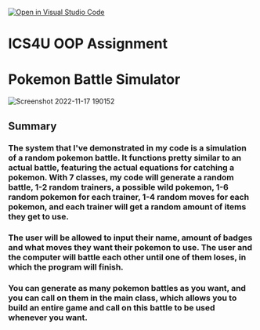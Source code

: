 [![Open in Visual Studio Code](https://classroom.github.com/assets/open-in-vscode-c66648af7eb3fe8bc4f294546bfd86ef473780cde1dea487d3c4ff354943c9ae.svg)](https://classroom.github.com/online_ide?assignment_repo_id=9232980&assignment_repo_type=AssignmentRepo)
# ICS4U OOP Assignment

# Pokemon Battle Simulator
 
![Screenshot 2022-11-17 190152](https://user-images.githubusercontent.com/95876055/202585883-4d9ceb25-ab59-41d7-8a24-53f610995500.png)

## Summary
### The system that I've demonstrated in my code is a simulation of a random pokemon battle. It functions pretty similar to an actual battle, featuring the actual equations for catching a pokemon. With 7 classes, my code will generate a random battle, 1-2 random trainers, a possible wild pokemon, 1-6 random pokemon for each trainer, 1-4 random moves for each pokemon, and each trainer will get a random amount of items they get to use. 

### The user will be allowed to input their name, amount of badges and what moves they want their pokemon to use. The user and the computer will battle each other until one of them loses, in which the program will finish.

### You can generate as many pokemon battles as you want, and you can call on them in the main class, which allows you to build an entire game and call on this battle to be used whenever you want.
